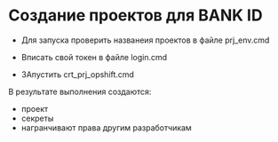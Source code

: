# Создание проектов для BANK ID

- Для запуска проверить названеия проектов в файле prj_env.cmd

- Вписать свой токен в файле login.cmd 

- ЗАпустить crt_prj_opshift.cmd

В результате выполнения создаются:
 - проект
 - секреты
 - награнчивают права другим разработчикам
 
